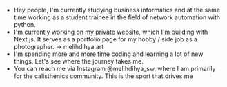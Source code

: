 - Hey people, I'm currently studying business informatics and at the same time working as a student trainee in the field of network automation with python.
- I'm currently working on my private website, which I'm building with Next.js. It serves as a portfolio page for my hobby / side job as a photographer. -> melihdihya.art
- I'm spending more and more time coding and learning a lot of new things. Let's see where the journey takes me.
- You can reach me via Instagram @melihdihya_sw, where I am primarily for the calisthenics community. This is the sport that drives me

